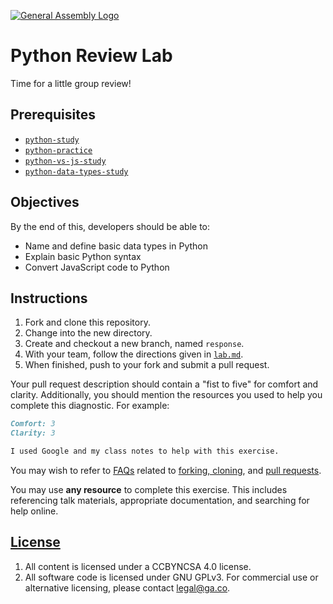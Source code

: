 [![General Assembly Logo](https://camo.githubusercontent.com/1a91b05b8f4d44b5bbfb83abac2b0996d8e26c92/687474703a2f2f692e696d6775722e636f6d2f6b6538555354712e706e67)](https://generalassemb.ly/education/web-development-immersive)

# Python Review Lab

Time for a little group review!

## Prerequisites

- [`python-study`](https://git.generalassemb.ly/ga-wdi-boston/python-study)
- [`python-practice`](https://git.generalassemb.ly/ga-wdi-boston/python-practice)
- [`python-vs-js-study`](https://git.generalassemb.ly/ga-wdi-boston/python-vs-js-study)
- [`python-data-types-study`](https://git.generalassemb.ly/ga-wdi-boston/python-data-types-study)

## Objectives

By the end of this, developers should be able to:

- Name and define basic data types in Python
- Explain basic Python syntax
- Convert JavaScript code to Python

## Instructions

1. Fork and clone this repository.
1. Change into the new directory.
2. Create and checkout a new branch, named `response`.
1. With your team, follow the directions given in [`lab.md`](lab.md).
1. When finished, push to your fork and submit a pull request.

Your pull request description should contain a "fist to five" for comfort and
clarity. Additionally, you should mention the resources you used to help you
complete this diagnostic. For example:

```md
Comfort: 3
Clarity: 3

I used Google and my class notes to help with this exercise.
```

You may wish to refer to [FAQs](https://git.generalassemb.ly/ga-wdi-boston/meta/wiki/)
related to [forking,
cloning](https://git.generalassemb.ly/ga-wdi-boston/meta/wiki/ForkAndClone), and [pull
requests](https://git.generalassemb.ly/ga-wdi-boston/meta/wiki/PullRequest).

You may use **any resource** to complete this exercise.
This includes referencing talk materials, appropriate documentation, and
searching for help online.

## [License](LICENSE)

1. All content is licensed under a CC­BY­NC­SA 4.0 license.
1. All software code is licensed under GNU GPLv3. For commercial use or
    alternative licensing, please contact legal@ga.co.
